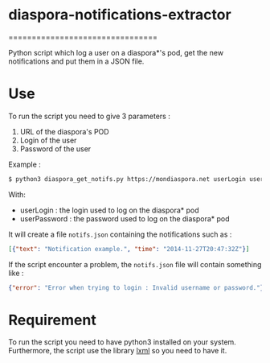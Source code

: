 # diaspora-notifications-extractor
================================

Python script which log a user on a diaspora*'s pod, get the new notifications and put them in a JSON file.

# Use

To run the script you need to give 3 parameters : 

1. URL of the diaspora's POD
2. Login of the user
3. Password of the user
 
Example : 
```bash
$ python3 diaspora_get_notifs.py https://mondiaspora.net userLogin userPassword
```
With: 
- userLogin : the login used to log on the diaspora* pod
- userPassword : the password used to log on the diaspora* pod

It will create a file ```notifs.json``` containing the notifications such as : 
```json
[{"text": "Notification example.", "time": "2014-11-27T20:47:32Z"}]
```

If the script encounter a problem, the ```notifs.json``` file will contain something like : 
```json
{"error": "Error when trying to login : Invalid username or password."}
```

# Requirement

To run the script you need to have python3 installed on your system. Furthermore, the script use the library [lxml](http://lxml.de/) so you need to have it.
